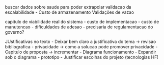 buscar dados sobre saude para poder extrapolar validacao da escalabilidade
    - Custo de armazenamento
Validações de vazao

capitulo de viabilidade real do sistema
    - custo de implementacao
    - custo de manutencao
    - dificuldades de adesao
    - precisaria de regulamentacao do governo?


JUstificativas no texto
    - Deixar bem claro a justificativa do tema -> revisao bibliografica
    - privacidade -> como a solucao pode promover privacidade
    - Capitulo de proposta -> incrementar
        - Diagrama funcionamento
            - Expandir sob o diagrama
    - prototipo
        - Justificar escolhas do projeto (tecnologias HF)